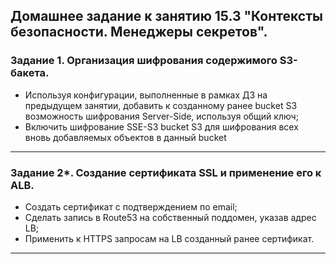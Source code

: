 ## Домашнее задание к занятию 15.3 "Контексты безопасности. Менеджеры секретов".


### Задание 1. Организация шифрования содержимого S3-бакета.

- Используя конфигурации, выполненные в рамках ДЗ на предыдущем занятии, добавить к созданному ранее bucket S3 возможность шифрования Server-Side, используя общий ключ;
- Включить шифрование SSE-S3 bucket S3 для шифрования всех вновь добавляемых объектов в данный bucket

---

### Задание 2*. Создание сертификата SSL и применение его к ALB.

- Создать сертификат с подтверждением по email;
- Сделать запись в Route53 на собственный поддомен, указав адрес LB;
- Применить к HTTPS запросам на LB созданный ранее сертификат.

---
